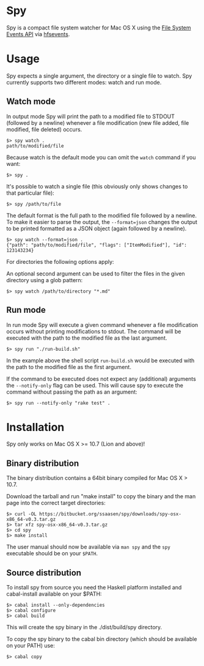 Spy
===

Spy is a compact file system watcher for Mac OS X using the [File System Events API](https://developer.apple.com/library/mac/#documentation/Darwin/Conceptual/FSEvents_ProgGuide/Introduction/Introduction.html) via [hfsevents](https://github.com/luite/hfsevents).


Usage
=====

Spy expects a single argument, the directory or a single file to watch. Spy currently supports two different modes: watch and run mode.

Watch mode
-----------

In output mode Spy will print the path to a modified file to STDOUT (followed by a newline) whenever a file modification (new file added, file modified, file deleted) occurs.

    $> spy watch .
    path/to/modified/file

Because watch is the default mode you can omit the `watch` command if you want:

    $> spy .

It's possible to watch a single file (this obviously only shows changes to that particular file):

    $> spy /path/to/file

The default format is the full path to the modified file followed by a newline. To make it easier to parse the output, the `--format=json` changes the output to be printed formatted as a JSON object (again followed by a newline).

    $> spy watch --format=json .
    {"path": "path/to/modified/file", "flags": ["ItemModified"], "id": 123143234}

For directories the following options apply:

An optional second argument can be used to filter the files in the given directory using a glob pattern:

    $> spy watch /path/to/directory "*.md"


Run mode
--------

In run mode Spy will execute a given command whenever a file modification occurs without printing modifications to stdout. The command will be executed with the path to the modified file as the last argument.

    $> spy run "./run-build.sh"

In the example above the shell script `run-build.sh` would be executed with the path to the modified file as the first argument.

If the command to be executed does not expect any (additional) arguments the `--notify-only` flag can be used. This will cause spy to execute the command without passing the path as an argument:

    $> spy run --notify-only "rake test" .


Installation
============

Spy only works on Mac OS X >= 10.7 (Lion and above)!

Binary distribution
-------------------

The binary distribution contains a 64bit binary compiled for Mac OS X > 10.7.

Download the tarball and run "make install" to copy the binary and the man page into the correct target directories:

    $> curl -OL https://bitbucket.org/ssaasen/spy/downloads/spy-osx-x86_64-v0.3.tar.gz
    $> tar xfz spy-osx-x86_64-v0.3.tar.gz
    $> cd spy
    $> make install

The user manual should now be available via `man spy` and the `spy` executable should be on your `$PATH`.


Source distribution
-------------------

To install spy from source you need the Haskell platform installed and cabal-install available on your $PATH:

    $> cabal install --only-dependencies
    $> cabal configure
    $> cabal build

This will create the spy binary in the ./dist/build/spy directory.

To copy the spy binary to the cabal bin directory (which should be available on your PATH) use:

    $> cabal copy


